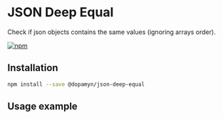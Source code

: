 # JSON Deep Equal

Check if json objects contains the same values (ignoring arrays order).

[![npm](https://img.shields.io/npm/v/@dopamyn/json-deep-equal)](https://www.npmjs.com/package/@dopamyn/json-deep-equal)

## Installation

```bash
npm install --save @dopamyn/json-deep-equal
```

## Usage example

